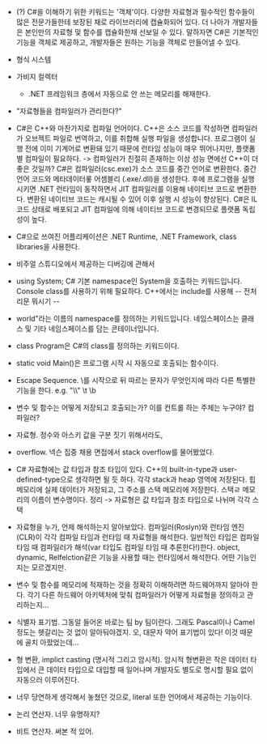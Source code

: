 - (?) C#을 이해하기 위한 키워드는 '객체'이다. 다양한 자료형과 필수적인 함수들이 많은 전문가들한테 보장된 채로 라이브러리에 캡슐화되어 있다. 더 나아가 개발자들은 본인만의 자료형 및 함수를 캡슐화한채 선보일 수 있다. 말하자면 C#은 기본적인 기능을 객체로 제공하고, 개발자들은 원하는 기능을 객체로 만들어낼 수 있다.

- 형식 시스템

- 가비지 컬렉터
	- .NET 프레임워크 층에서 자동으로 안 쓰는 메모리를 해재한다. 

- "자료형들을 컴파일러가 관리한다?" 

- C#은 C++와 마찬가지로 컴파일 언어이다. C++은  소스 코드를 작성하면 컴파일러가 오브젝트 파일로 번역하고, 이를 취합해 실행 파일을 생성합니다. 프로그램이 실행 전에 이미 기계어로 변환돼 있기 때문에 런타임 성능이 매우 뛰어나지만, 플랫폼별 컴파일이 필요하다. -> 컴파일러가 친절히 존재하는 이상 성능 면에선 C++이 더 좋은 것일까?  C#은 컴파일러(csc.exe)가 소스 코드를 중간 언어로 변환한다. 중간 언어 코드와 메타데이터롷 어셈블리 (.exe/.dll)을 생성한다. 후에 프로그램을 실행 시키면 .NET 런타임이 동작하면서 JIT 컴파일러를 이용해 네이티브 코드로 변환한다. 변환된 네이티브 코드는 캐시될 수 있어 이후 실행 시 성능이 향상된다. C#은 IL 코드 상태로 배포되고 JIT 컴파일에 의해 네이티브 코드로 변경되므로 플랫폼 독립성이 높다. 

- C#으로 쓰여진 어플리케이션은 .NET Runtime, .NET Framework, class libraries을 사용한다. 

- 비주얼 스튜디오에서 제공하는 디버깅에 관해서

- using System; C# 기본 namespace인 System을 호출하는 키워드입니다. Console class를 사용하기 위해 필요하다. C++에서는 include를 사용해 -- 전처리문 뭐시기 --

- world"라는 이름의 namespace를 정의하는 키워드입니다. 네임스페이스는 클래스 및 기타 네임스페이스를 담는 콘테이너입니다.

- class Program은 C#의 class를 정의하는 키워드이다.

- static void Main()은 프로그램 시작 시 자동으로 호출되는 함수이다.

- Escape Sequence. \를 시작으로 뒤 따르는 문자가 무엇인지에 따라 다른 특별한 기능을 한다. e.g. "\\\\" \t \b 
- 변수 및 함수는 어떻게 저장되고 호출되는가? 이를 컨트롤 하는 주체는 누구야? 컴파일러? 

- 자료형. 정수와 아스키 값을 구분 짓기 위해서라도,

- overflow. 넥슨 집중 채용 면접에서 stack overflow를 물어봤었다.

- C# 자료형에는 값 타입과 참조 타입이 있다. C++의 built-in-type과 user-defined-type으로 생각하면 될 듯 하다. 각각 stack과 heap 영역에 저장된다. 힙 메모리에 실제 데이터가 저장되고, 그 주소를 스택 메모리에 저장한다. 스택ㄹ 메모리의 이름이 변수명이다. 정리 -> 자료형은 값 타입과 참조 타입으로 나뉘며 각각 스택 

- 자료형을 누가, 언제 해석하는지 알아보았다. 컴파일러(Roslyn)와 런타임 엔진(CLR)이 각각 컴파일 타임과 런타임 때 자료형을 해석한다. 일반적인 타입은 컴파일 타임 때 컴파일러가 해석(var 타입도 컴파일 타임 때 추론한다!)한다. object, dynamic, Relfelction같은 기능을 사용할 때는 런타임에서 해석한다. 어떤 기능인지는 모르겠지만.

- 변수 및 함수를 메모리에 적재하는 것을 정확히 이해하려면 하드웨어까지 알아야 한다. 각기 다른 하드웨어 아키텍처에 맞춰 컴파일러가 어떻게 자료형을 정의하고 관리하는지...

- 식별자 표기법. 그동알 들어온 바로는 팀 by 팀이란다. 그래도 Pascal이나 Camel정도는 헷갈리는 것 없이 알아둬야겠지. 오, 대문자 약어 표기법이 있다! 이것 때문에 골치 아팠었는데...

- 형 변환, implict casting (명시적 그리고 암시적). 암시적 형변환은 작은 데이터 타입에서 큰 데이터 타입으로 대입할 때 일어나며 개발자도 별도로 명시할 필요 없이 자동으러 이루어진다.

- 너무 당연하게 생각해서 놓쳤던 것으로, literal 또한 언어에서 제공하는 기능이다.

- 논리 연산자. 너무 유명하지?

- 비트 연산자. 써본 적 있어. 
